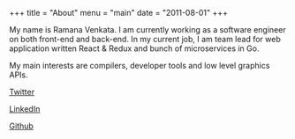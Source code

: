 +++
title = "About"
menu = "main"
date = "2011-08-01"
+++

My name is Ramana Venkata. I am currently working as a software engineer on both front-end and back-end. In my current job,
I am team lead for web application written React & Redux and bunch of microservices in Go.

My main interests are compilers, developer tools and low level graphics APIs.


[Twitter](https://twitter.com/_vramana)

[LinkedIn](https://www.linkedin.com/in/vramanamath/)

[Github](https://github.com/vramana)

